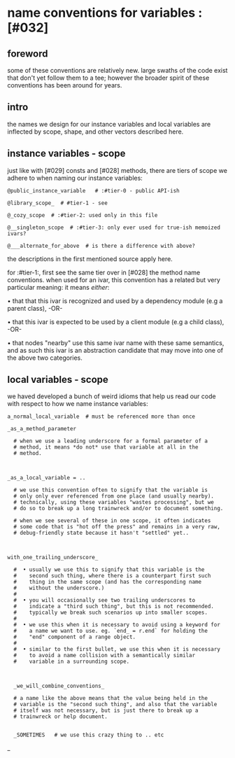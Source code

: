 # name conventions for variables  :[#032]


## foreword

some of these conventions are relatively new. large swaths of the code
exist that don't yet follow them to a tee; however the broader spirit of
these conventions has been around for years.




## intro

the names we design for our instance variables and local variables are
inflected by scope, shape, and other vectors described here.





## instance variables - scope

just like with [#029] consts and [#028] methods, there are tiers of
scope we adhere to when naming our instance variables:

    @public_instance_variable   # :#tier-0 - public API-ish

    @library_scope_  # #tier-1 - see

    @_cozy_scope  # :#tier-2: used only in this file

    @__singleton_scope  # :#tier-3: only ever used for true-ish memoized ivars?

    @___alternate_for_above  # is there a difference with above?

the descriptions in the first mentioned source apply here.


for :#tier-1:, first see the same tier over in [#028] the method name
conventions. when used for an ivar, this convention has a related but
very particular meaning: it means *either*:

  • that that this ivar is recognized and used by a dependency
    module (e.g a parent class), -OR-

  • that this ivar is expected to be used by a client module
    (e.g a child class), -OR-

  • that nodes "nearby" use this same ivar name with these same
    semantics, and as such this ivar is an abstraction candidate that
    may move into one of the above two categories.





## local variables - scope

we haved developed a bunch of weird idioms that help us read our code
with respect to how we name instance variables:


    a_normal_local_variable  # must be referenced more than once

    _as_a_method_parameter

      # when we use a leading underscore for a formal parameter of a
      # method, it means *do not* use that variable at all in the
      # method.



    _as_a_local_variable = ..

      # we use this convention often to signify that the variable is
      # only only ever referenced from one place (and usually nearby).
      # technically, using these variables "wastes processing", but we
      # do so to break up a long trainwreck and/or to document something.

      # when we see several of these in one scope, it often indicates
      # some code that is "hot off the press" and remains in a very raw,
      # debug-friendly state because it hasn't "settled" yet..



    with_one_trailing_underscore_

      #  • usually we use this to signify that this variable is the
      #    second such thing, where there is a counterpart first such
      #    thing in the same scope (and has the corresponding name
      #    without the underscore.)
      #
      #  • you will occasionally see two trailing underscores to
      #    indicate a "third such thing", but this is not recommended.
      #    typically we break such scenarios up into smaller scopes.
      #
      #  • we use this when it is necessary to avoid using a keyword for
      #    a name we want to use. eg. `end_ = r.end` for holding the
      #    "end" component of a range object.
      #
      #  • similar to the first bullet, we use this when it is necessary
      #    to avoid a name collision with a semantically similar
      #    variable in a surrounding scope.



      _we_will_combine_conventions_

      # a name like the above means that the value being held in the
      # variable is the "second such thing", and also that the variable
      # itself was not necessary, but is just there to break up a
      # trainwreck or help document.


      _SOMETIMES   # we use this crazy thing to .. etc
_
